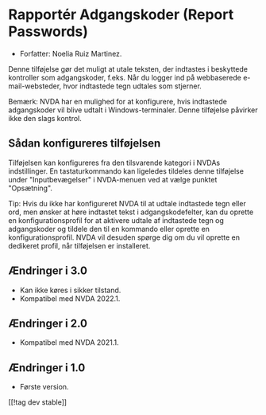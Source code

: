# Rapportér Adgangskoder (Report Passwords) #

* Forfatter: Noelia Ruiz Martinez.

Denne tilføjelse gør det muligt at utale teksten, der indtastes i beskyttede
kontroller som adgangskoder, f.eks. Når du logger ind på webbaserede
e-mail-websteder, hvor indtastede tegn udtales som stjerner.

Bemærk: NVDA har en mulighed for at konfigurere, hvis indtastede
adgangskoder vil blive udtalt i Windows-terminaler. Denne tilføjelse
påvirker ikke den slags kontrol.

## Sådan konfigureres tilføjelsen

Tilføjelsen kan konfigureres fra den tilsvarende kategori i NVDAs
indstillinger. En tastaturkommando kan ligeledes tildeles denne tilføjelse
under "Inputbevægelser" i NVDA-menuen ved at vælge punktet "Opsætning".

Tip: Hvis du ikke har konfigureret NVDA til at udtale indtastede tegn eller
ord, men ønsker at høre indtastet tekst i adgangskodefelter, kan du oprette
en konfigurationsprofil for at aktivere udtale af indtastede tegn og
adgangskoder og tildele den til en kommando eller oprette en
konfigurationsprofil. NVDA vil desuden spørge dig om du vil oprette en
dedikeret profil, når tilføjelsen er installeret.

## Ændringer i 3.0 ##
* Kan ikke køres i sikker tilstand.
* Kompatibel med NVDA 2022.1.

## Ændringer i 2.0 ##
* Kompatibel med NVDA 2021.1.

## Ændringer i 1.0 ##
* Første version.

[[!tag dev stable]]

